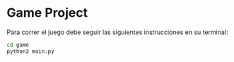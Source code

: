 # Game Project

Para correr el juego debe seguir las siguientes instrucciones en su terminal:

```sh
cd game
python3 main.py
``` 
